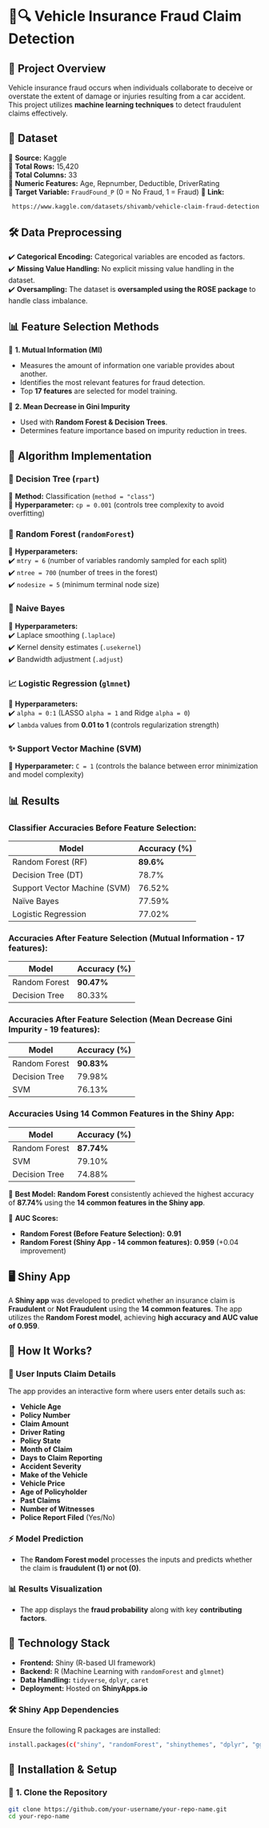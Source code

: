 # 🚗🔍 Vehicle Insurance Fraud Claim  Detection

## 📌 Project Overview  
Vehicle insurance fraud occurs when individuals collaborate to deceive or overstate the extent of damage or injuries resulting from a car accident. This project utilizes **machine learning techniques** to detect fraudulent claims effectively.

## 📂 Dataset  
📌 **Source:** Kaggle  
📌 **Total Rows:** 15,420  
📌 **Total Columns:** 33  
📌 **Numeric Features:** Age, Repnumber, Deductible, DriverRating  
📌 **Target Variable:** `FraudFound_P` (0 = No Fraud, 1 = Fraud) 
📌 **Link:**
 ```sh
  https://www.kaggle.com/datasets/shivamb/vehicle-claim-fraud-detection
```


## 🛠 Data Preprocessing  
✔️ **Categorical Encoding:** Categorical variables are encoded as factors.  
✔️ **Missing Value Handling:** No explicit missing value handling in the dataset.  
✔️ **Oversampling:** The dataset is **oversampled using the ROSE package** to handle class imbalance.

## 📊 Feature Selection Methods  

🔹 **1. Mutual Information (MI)**  
- Measures the amount of information one variable provides about another.  
- Identifies the most relevant features for fraud detection.  
- Top **17 features** are selected for model training.

🔹 **2. Mean Decrease in Gini Impurity**  
- Used with **Random Forest & Decision Trees**.  
- Determines feature importance based on impurity reduction in trees.  

## 🤖 Algorithm Implementation  

### 🌳 **Decision Tree (`rpart`)**  
📌 **Method:** Classification (`method = "class"`)  
📌 **Hyperparameter:** `cp = 0.001` (controls tree complexity to avoid overfitting)  

### 🌲 **Random Forest (`randomForest`)**  
📌 **Hyperparameters:**  
✔️ `mtry = 6` (number of variables randomly sampled for each split)  
✔️ `ntree = 700` (number of trees in the forest)  
✔️ `nodesize = 5` (minimum terminal node size)  

### 🧮 **Naive Bayes**  
📌 **Hyperparameters:**  
✔️ Laplace smoothing (`.laplace`)  
✔️ Kernel density estimates (`.usekernel`)  
✔️ Bandwidth adjustment (`.adjust`)  

### 📈 **Logistic Regression (`glmnet`)**  
📌 **Hyperparameters:**  
✔️ `alpha = 0:1` (LASSO `alpha = 1` and Ridge `alpha = 0`)  
✔️ `lambda` values from **0.01 to 1** (controls regularization strength)  

### ✨ **Support Vector Machine (SVM)**  
📌 **Hyperparameter:** `C = 1` (controls the balance between error minimization and model complexity) 

## 📊 Results  

### **Classifier Accuracies Before Feature Selection:**  
| Model              | Accuracy (%) |
|--------------------|-------------|
| Random Forest (RF) | **89.6%**    |
| Decision Tree (DT) | 78.7%        |
| Support Vector Machine (SVM) | 76.52%  |
| Naïve Bayes       | 77.59%       |
| Logistic Regression | 77.02%     |

### **Accuracies After Feature Selection (Mutual Information - 17 features):**  
| Model             | Accuracy (%) |
|-------------------|-------------|
| Random Forest    | **90.47%**    |
| Decision Tree    | 80.33%        |

### **Accuracies After Feature Selection (Mean Decrease Gini Impurity - 19 features):**  
| Model            | Accuracy (%) |
|------------------|-------------|
| Random Forest   | **90.83%**    |
| Decision Tree   | 79.98%        |
| SVM             | 76.13%        |

### **Accuracies Using 14 Common Features in the Shiny App:**  
| Model           | Accuracy (%) |
|----------------|-------------|
| Random Forest  | **87.74%**   |
| SVM           | 79.10%        |
| Decision Tree  | 74.88%        |

📌 **Best Model:** **Random Forest** consistently achieved the highest accuracy of **87.74%** using the **14 common features in the Shiny app**.  

📌 **AUC Scores:**  
- **Random Forest (Before Feature Selection):** **0.91**  
- **Random Forest (Shiny App - 14 common features):** **0.959** (+0.04 improvement)  

## 🖥️ Shiny App  
A **Shiny app** was developed to predict whether an insurance claim is **Fraudulent** or **Not Fraudulent** using the **14 common features**. The app utilizes the **Random Forest model**, achieving **high accuracy and AUC value of 0.959**.  

## 🔹 How It Works?
### 📝 User Inputs Claim Details  
The app provides an interactive form where users enter details such as:  
- **Vehicle Age**  
- **Policy Number**  
- **Claim Amount**  
- **Driver Rating**  
- **Policy State**  
- **Month of Claim**  
- **Days to Claim Reporting**  
- **Accident Severity**  
- **Make of the Vehicle**  
- **Vehicle Price**  
- **Age of Policyholder**  
- **Past Claims**  
- **Number of Witnesses**  
- **Police Report Filed** (Yes/No)  
 

### ⚡ Model Prediction  
- The **Random Forest model** processes the inputs and predicts whether the claim is **fraudulent (1) or not (0)**.  

### 📊 Results Visualization  
- The app displays the **fraud probability** along with key **contributing factors**.  

## 🔹 Technology Stack  

- **Frontend:** Shiny (R-based UI framework)  
- **Backend:** R (Machine Learning with `randomForest` and `glmnet`)  
- **Data Handling:** `tidyverse`, `dplyr`, `caret`  
- **Deployment:** Hosted on **ShinyApps.io**  

### 🛠 **Shiny App Dependencies**  
Ensure the following R packages are installed:  
```sh
install.packages(c("shiny", "randomForest", "shinythemes", "dplyr", "ggplot2", "caret", "ROSE"))
```

## 🚀 Installation & Setup  

### 🔹 **1. Clone the Repository**  
```sh
git clone https://github.com/your-username/your-repo-name.git
cd your-repo-name
```
﻿
